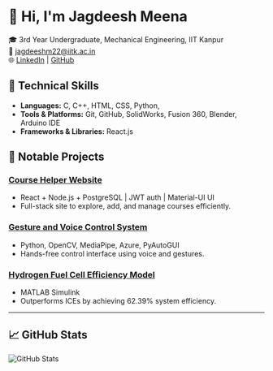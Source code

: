 # 👋 Hi, I'm Jagdeesh Meena

🎓 3rd Year Undergraduate, Mechanical Engineering, IIT Kanpur  
📧 jagdeeshm22@iitk.ac.in  
🌐 [LinkedIn](https://www.linkedin.com/in/jagdeesh-meena/) | [GitHub](https://github.com/jagdeeshjk)

## 🚀 Technical Skills
- **Languages:** C, C++, HTML, CSS, Python,
- **Tools & Platforms:** Git, GitHub, SolidWorks, Fusion 360, Blender, Arduino IDE
- **Frameworks & Libraries:** React.js

## 📂 Notable Projects
### [Course Helper Website](https://github.com/jagdeeshjk/course-helper)
- React + Node.js + PostgreSQL | JWT auth | Material-UI UI
- Full-stack site to explore, add, and manage courses efficiently.

### [Gesture and Voice Control System](https://github.com/jagdeeshjk/gesture-voice-control)
- Python, OpenCV, MediaPipe, Azure, PyAutoGUI
- Hands-free control interface using voice and gestures.

### [Hydrogen Fuel Cell Efficiency Model](https://github.com/jagdeeshjk/fuel-cell-model)
- MATLAB Simulink
- Outperforms ICEs by achieving 62.39% system efficiency.


---

## 📈 GitHub Stats
![GitHub Stats](https://github-readme-stats.vercel.app/api?username=jagdeeshjk&show_icons=true&theme=radical)

